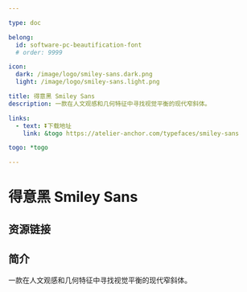 ```yaml
---

type: doc

belong:
  id: software-pc-beautification-font
  # order: 9999

icon:
  dark: /image/logo/smiley-sans.dark.png
  light: /image/logo/smiley-sans.light.png

title: 得意黑 Smiley Sans
description: 一款在人文观感和几何特征中寻找视觉平衡的现代窄斜体。

links:
  - text: ⏬下载地址
    link: &togo https://atelier-anchor.com/typefaces/smiley-sans

togo: *togo

---
```


<ShowLogo />

# 得意黑 Smiley Sans

<ShowBreadcrumb />

## 资源链接

<ShowLinks />

## 简介

一款在人文观感和几何特征中寻找视觉平衡的现代窄斜体。